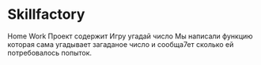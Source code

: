 # Skillfactory
Home Work
Проект содержит Игру угадай число
Мы написали функцию которая сама угадывает загаданое число и сообща7ет сколько ей потребовалось попыток.